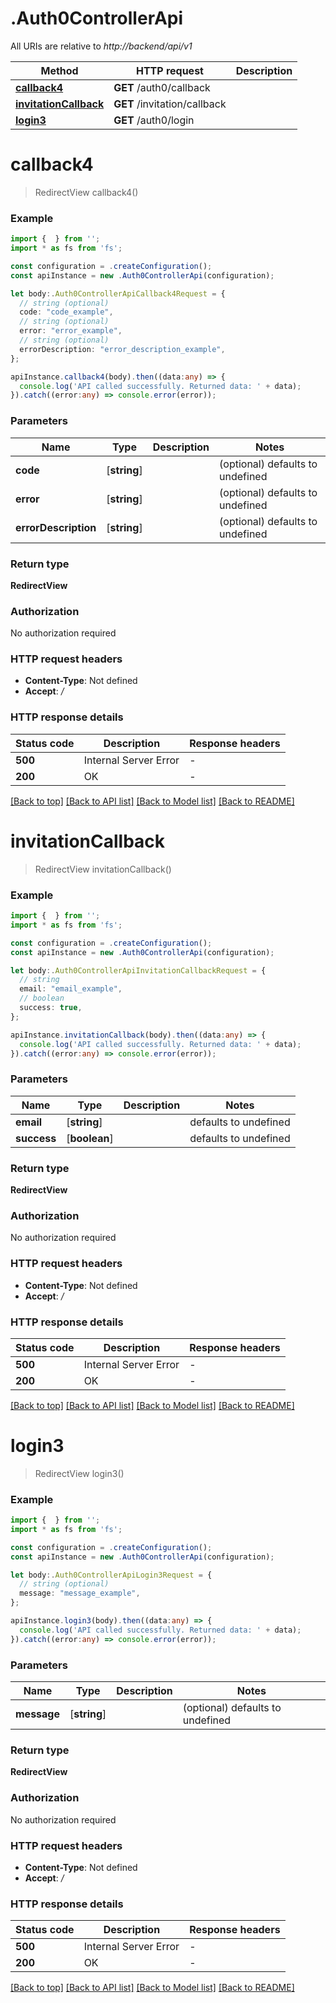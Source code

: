 # .Auth0ControllerApi

All URIs are relative to *http://backend/api/v1*

Method | HTTP request | Description
------------- | ------------- | -------------
[**callback4**](Auth0ControllerApi.md#callback4) | **GET** /auth0/callback | 
[**invitationCallback**](Auth0ControllerApi.md#invitationCallback) | **GET** /invitation/callback | 
[**login3**](Auth0ControllerApi.md#login3) | **GET** /auth0/login | 


# **callback4**
> RedirectView callback4()


### Example


```typescript
import {  } from '';
import * as fs from 'fs';

const configuration = .createConfiguration();
const apiInstance = new .Auth0ControllerApi(configuration);

let body:.Auth0ControllerApiCallback4Request = {
  // string (optional)
  code: "code_example",
  // string (optional)
  error: "error_example",
  // string (optional)
  errorDescription: "error_description_example",
};

apiInstance.callback4(body).then((data:any) => {
  console.log('API called successfully. Returned data: ' + data);
}).catch((error:any) => console.error(error));
```


### Parameters

Name | Type | Description  | Notes
------------- | ------------- | ------------- | -------------
 **code** | [**string**] |  | (optional) defaults to undefined
 **error** | [**string**] |  | (optional) defaults to undefined
 **errorDescription** | [**string**] |  | (optional) defaults to undefined


### Return type

**RedirectView**

### Authorization

No authorization required

### HTTP request headers

 - **Content-Type**: Not defined
 - **Accept**: */*


### HTTP response details
| Status code | Description | Response headers |
|-------------|-------------|------------------|
**500** | Internal Server Error |  -  |
**200** | OK |  -  |

[[Back to top]](#) [[Back to API list]](README.md#documentation-for-api-endpoints) [[Back to Model list]](README.md#documentation-for-models) [[Back to README]](README.md)

# **invitationCallback**
> RedirectView invitationCallback()


### Example


```typescript
import {  } from '';
import * as fs from 'fs';

const configuration = .createConfiguration();
const apiInstance = new .Auth0ControllerApi(configuration);

let body:.Auth0ControllerApiInvitationCallbackRequest = {
  // string
  email: "email_example",
  // boolean
  success: true,
};

apiInstance.invitationCallback(body).then((data:any) => {
  console.log('API called successfully. Returned data: ' + data);
}).catch((error:any) => console.error(error));
```


### Parameters

Name | Type | Description  | Notes
------------- | ------------- | ------------- | -------------
 **email** | [**string**] |  | defaults to undefined
 **success** | [**boolean**] |  | defaults to undefined


### Return type

**RedirectView**

### Authorization

No authorization required

### HTTP request headers

 - **Content-Type**: Not defined
 - **Accept**: */*


### HTTP response details
| Status code | Description | Response headers |
|-------------|-------------|------------------|
**500** | Internal Server Error |  -  |
**200** | OK |  -  |

[[Back to top]](#) [[Back to API list]](README.md#documentation-for-api-endpoints) [[Back to Model list]](README.md#documentation-for-models) [[Back to README]](README.md)

# **login3**
> RedirectView login3()


### Example


```typescript
import {  } from '';
import * as fs from 'fs';

const configuration = .createConfiguration();
const apiInstance = new .Auth0ControllerApi(configuration);

let body:.Auth0ControllerApiLogin3Request = {
  // string (optional)
  message: "message_example",
};

apiInstance.login3(body).then((data:any) => {
  console.log('API called successfully. Returned data: ' + data);
}).catch((error:any) => console.error(error));
```


### Parameters

Name | Type | Description  | Notes
------------- | ------------- | ------------- | -------------
 **message** | [**string**] |  | (optional) defaults to undefined


### Return type

**RedirectView**

### Authorization

No authorization required

### HTTP request headers

 - **Content-Type**: Not defined
 - **Accept**: */*


### HTTP response details
| Status code | Description | Response headers |
|-------------|-------------|------------------|
**500** | Internal Server Error |  -  |
**200** | OK |  -  |

[[Back to top]](#) [[Back to API list]](README.md#documentation-for-api-endpoints) [[Back to Model list]](README.md#documentation-for-models) [[Back to README]](README.md)


